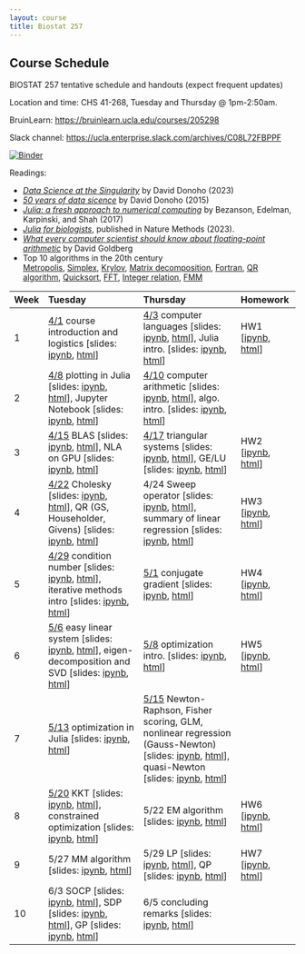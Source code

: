 ```yaml
---
layout: course
title: Biostat 257
---
```


## Course Schedule

BIOSTAT 257 tentative schedule and handouts (expect frequent updates)

Location and time: CHS 41-268, Tuesday and Thursday @ 1pm-2:50am.

BruinLearn: <https://bruinlearn.ucla.edu/courses/205298>

Slack channel: <https://ucla.enterprise.slack.com/archives/C08L72FBPPF>

[![Binder](https://mybinder.org/badge_logo.svg)](https://mybinder.org/v2/gh/ucla-biostat-257/binder-sandbox.git/master?urlpath=git-pull?repo=https://github.com/ucla-biostat-257/2025spring.git)

Readings:  

* [_Data Science at the Singularity_](https://arxiv.org/abs/2310.00865) by David Donoho (2023)  
* [_50 years of data sicence_](../readings/Donoho15FiftyYearsDataScience.pdf) by David Donoho (2015)  
* [_Julia: a fresh approach to numerical computing_](../readings/BezansonEdelmanKarpinskiShah17Julia.pdf) by Bezanson, Edelman, Karpinski, and Shah (2017)  
* [_Julia for biologists_](https://www.nature.com/articles/s41592-023-01832-z), published in Nature Methods (2023).  
* [_What every computer scientist should know about floating-point arithmetic_](../readings/Goldberg91FloatingPoint.pdf) by David Goldberg  
* Top 10 algorithms in the 20th century  
[Metropolis](../readings/metropolis.pdf), [Simplex](../readings/simplex.pdf), [Krylov](../readings/krylov.pdf), [Matrix decomposition](../readings/decomp.pdf), [Fortran](../readings/fortran.pdf), [QR algorithm](../readings/qr.pdf), [Quicksort](../readings/qsort.pdf), [FFT](../readings/fft.pdf), [Integer relation](../readings/integer.pdf), [FMM](../readings/fmm.pdf)  

| Week | Tuesday | Thursday | Homework |
|:-----------|:-----------|:------------|:------------|
| 1 | [4/1](https://ucla-biostat-257.github.io/2025spring/biostat257spring2025/2025/04/01/week1-day1.html) course introduction and logistics \[slides: [ipynb](https://github.com/ucla-biostat-257/2025spring/blob/master/slides/01-intro/intro.ipynb), [html](../slides/01-intro/intro.html)\] | [4/3](https://ucla-biostat-257.github.io/2025spring/biostat257spring2025/2025/04/03/week1-day2.html) computer languages \[slides: [ipynb](https://github.com/ucla-biostat-257/2025spring/blob/master/slides/02-langs/langs.ipynb), [html](../slides/02-langs/langs.html)\], Julia intro. \[slides: [ipynb](https://github.com/ucla-biostat-257/2025spring/blob/master/slides/03-juliaintro/juliaintro.ipynb), [html](../slides/03-juliaintro/juliaintro.html)\] | HW1 \[[ipynb](https://raw.githubusercontent.com/ucla-biostat-257/2025spring/master/hw/hw1/hw01.ipynb), [html](../hw/hw1/hw01.html)\] |
| 2 | [4/8](https://ucla-biostat-257.github.io/2025spring/biostat257spring2025/2025/04/08/week2-day1.html) plotting in Julia \[slides: [ipynb](https://github.com/ucla-biostat-257/2025spring/blob/master/slides/04-juliaplot/juliaplots.ipynb), [html](../slides/04-juliaplot/juliaplots.html)\], Jupyter Notebook \[slides: [ipynb](https://github.com/ucla-biostat-257/2025spring/blob/master/slides/05-jupyter/jupyter.ipynb), [html](../slides/05-jupyter/jupyter.html)\] | [4/10](https://ucla-biostat-257.github.io/2025spring/biostat257spring2025/2025/04/10/week2-day2.html) computer arithmetic \[slides: [ipynb](https://github.com/ucla-biostat-257/2025spring/blob/master/slides/06-arith/arith.ipynb), [html](../slides/06-arith/arith.html)\], algo. intro. \[slides: [ipynb](https://github.com/ucla-biostat-257/2025spring/blob/master/slides/07-algo/algo.ipynb), [html](../slides/07-algo/algo.html)\] |  |
| 3 | [4/15](https://ucla-biostat-257.github.io/2025spring/biostat257spring2025/2025/04/15/week3-day1.html) BLAS \[slides: [ipynb](https://github.com/ucla-biostat-257/2025spring/blob/master/slides/08-numalgintro/numalgintro.ipynb), [html](../slides/08-numalgintro/numalgintro.html)\], NLA on GPU \[slides: [ipynb](https://github.com/ucla-biostat-257/2025spring/blob/master/slides/09-juliagpu/juliagpu.ipynb), [html](../slides/09-juliagpu/juliagpu.html)\] | [4/17](https://ucla-biostat-257.github.io/2025spring/biostat257spring2025/2025/04/17/week3-day2.html) triangular systems \[slides: [ipynb](https://github.com/ucla-biostat-257/2025spring/blob/master/slides/10-trisys/trisys.ipynb), [html](../slides/10-trisys/trisys.html)\], GE/LU \[slides: [ipynb](https://github.com/ucla-biostat-257/2025spring/blob/master/slides/11-gelu/gelu.ipynb), [html](../slides/11-gelu/gelu.html)\] | HW2 \[[ipynb](https://raw.githubusercontent.com/ucla-biostat-257/2025spring/master/hw/hw2/hw02.ipynb), [html](../hw/hw2/hw02.html)\] |
| 4 | [4/22](https://ucla-biostat-257.github.io/2025spring/biostat257spring2025/2025/04/22/week4-day1.html) Cholesky \[slides: [ipynb](https://github.com/ucla-biostat-257/2025spring/blob/master/slides/12-chol/chol.ipynb), [html](../slides/12-chol/chol.html)\], QR (GS, Householder, Givens) \[slides: [ipynb](https://github.com/ucla-biostat-257/2025spring/blob/master/slides/13-qr/qr.ipynb), [html](../slides/13-qr/qr.html)\] | 4/24 Sweep operator \[slides: [ipynb](https://github.com/ucla-biostat-257/2025spring/blob/master/slides/14-sweep/sweep.ipynb), [html](../slides/14-sweep/sweep.html)\], summary of linear regression \[slides: [ipynb](https://github.com/ucla-biostat-257/2025spring/blob/master/slides/15-linreg/linreg.ipynb), [html](../slides/15-linreg/linreg.html)\] | HW3 \[[ipynb](https://raw.githubusercontent.com/ucla-biostat-257/2025spring/master/hw/hw3/hw03.ipynb), [html](../hw/hw3/hw03.html)\] |
| 5 | [4/29](https://ucla-biostat-257.github.io/2025spring/biostat257spring2025/2025/04/29/week5-day1.html) condition number \[slides: [ipynb](https://github.com/ucla-biostat-257/2025spring/blob/master/slides/16-cond/cond.ipynb), [html](../slides/16-cond/cond.html)\], iterative methods intro \[slides: [ipynb](https://github.com/ucla-biostat-257/2025spring/blob/master/slides/17-iterative/iterative.ipynb), [html](../slides/17-iterative/iterative.html)\] | [5/1](https://ucla-biostat-257.github.io/2025spring/biostat257spring2025/2025/05/01/week5-day2.html) conjugate gradient \[slides: [ipynb](https://github.com/ucla-biostat-257/2025spring/blob/master/slides/18-cg/cg.ipynb), [html](../slides/18-cg/cg.html)\] | HW4 \[[ipynb](https://raw.githubusercontent.com/ucla-biostat-257/2025spring/master/hw/hw4/hw04.ipynb), [html](../hw/hw4/hw04.html)\] |
| 6 | [5/6](https://ucla-biostat-257.github.io/2025spring/biostat257spring2025/2025/05/06/week6-day1.html) easy linear system \[slides: [ipynb](https://github.com/ucla-biostat-257/2025spring/blob/master/slides/19-easylineq/easylineq.ipynb), [html](../slides/19-easylineq/easylineq.html)\], eigen-decomposition and SVD \[slides: [ipynb](https://github.com/ucla-biostat-257/2025spring/blob/master/slides/20-eigsvd/eigsvd.ipynb), [html](../slides/20-eigsvd/eigsvd.html)\] | [5/8](https://ucla-biostat-257.github.io/2025spring/biostat257spring2025/2025/05/08/week6-day2.html) optimization intro. \[slides: [ipynb](https://github.com/ucla-biostat-257/2025spring/blob/master/slides/21-optmintro/optmintro.ipynb), [html](../slides/21-optmintro/optmintro.html)\] | HW5 \[[ipynb](https://raw.githubusercontent.com/ucla-biostat-257/2025spring/master/hw/hw5/hw05.ipynb), [html](../hw/hw5/hw05.html)\] | 
| 7 | [5/13](https://ucla-biostat-257.github.io/2025spring/biostat257spring2025/2025/05/13/week7-day1.html) optimization in Julia \[slides: [ipynb](https://github.com/ucla-biostat-257/2025spring/blob/master/slides/22-juliaopt/juliaopt.ipynb), [html](../slides/22-juliaopt/juliaopt.html)\] | [5/15](https://ucla-biostat-257.github.io/2025spring/biostat257spring2025/2025/05/15/week7-day2.html) Newton-Raphson, Fisher scoring, GLM, nonlinear regression (Gauss-Newton) \[slides: [ipynb](https://github.com/ucla-biostat-257/2025spring/blob/master/slides/23-newton/newton.ipynb), [html](../slides/23-newton/newton.html)\], quasi-Newton \[slides: [ipynb](https://github.com/ucla-biostat-257/2025spring/blob/master/slides/24-quasinewton/quasinewton.ipynb), [html](../slides/24-quasinewton/quasinewton.html)\] | |  
| 8 | [5/20](https://ucla-biostat-257.github.io/2025spring/biostat257spring2025/2025/05/20/week8-day1.html) KKT \[slides: [ipynb](https://github.com/ucla-biostat-257/2025spring/blob/master/slides/27-kkt/kkt.ipynb), [html](../slides/27-kkt/kkt.html)\], constrained optimization \[slides: [ipynb](https://github.com/ucla-biostat-257/2025spring/blob/master/slides/28-newtonconstr/newton_constr.ipynb), [html](../slides/28-newtonconstr/newton_constr.html)\] | 5/22 EM algorithm \[slides: [ipynb](https://github.com/ucla-biostat-257/2025spring/blob/master/slides/25-em/em.ipynb), [html](../slides/25-em/em.html)\] | HW6 \[[ipynb](https://raw.githubusercontent.com/ucla-biostat-257/2025spring/master/hw/hw6/hw06.ipynb), [html](../hw/hw6/hw06.html)\] |  
| 9 | 5/27 MM algorithm \[slides: [ipynb](https://github.com/ucla-biostat-257/2025spring/blob/master/slides/26-mm/mm.ipynb), [html](../slides/26-mm/mm.html)\] | 5/29 LP \[slides: [ipynb](https://github.com/ucla-biostat-257/2025spring/blob/master/slides/29-lp/lp.ipynb), [html](../slides/29-lp/lp.html)\], QP \[slides: [ipynb](https://github.com/ucla-biostat-257/2025spring/blob/master/slides/30-qp/qp.ipynb), [html](../slides/30-qp/qp.html)\] | HW7 \[[ipynb](https://raw.githubusercontent.com/ucla-biostat-257/2025spring/master/hw/hw7/hw07.ipynb), [html](../hw/hw6/hw07.html)\] |  
| 10 | 6/3 SOCP \[slides: [ipynb](https://github.com/ucla-biostat-257/2025spring/blob/master/slides/31-socp/socp.ipynb), [html](../slides/31-socp/socp.html)\], SDP \[slides: [ipynb](https://github.com/ucla-biostat-257/2025spring/blob/master/slides/33-sdp/sdp.ipynb), [html](../slides/33-sdp/sdp.html)\], GP \[slides: [ipynb](https://github.com/ucla-biostat-257/2025spring/blob/master/slides/32-gp/gp.ipynb), [html](../slides/32-gp/gp.html)\] | 6/5 concluding remarks \[slides: [ipynb](https://github.com/ucla-biostat-257/2025spring/blob/master/slides/34-coda/coda.ipynb), [html](../slides/34-coda/coda.html)\] | |  
